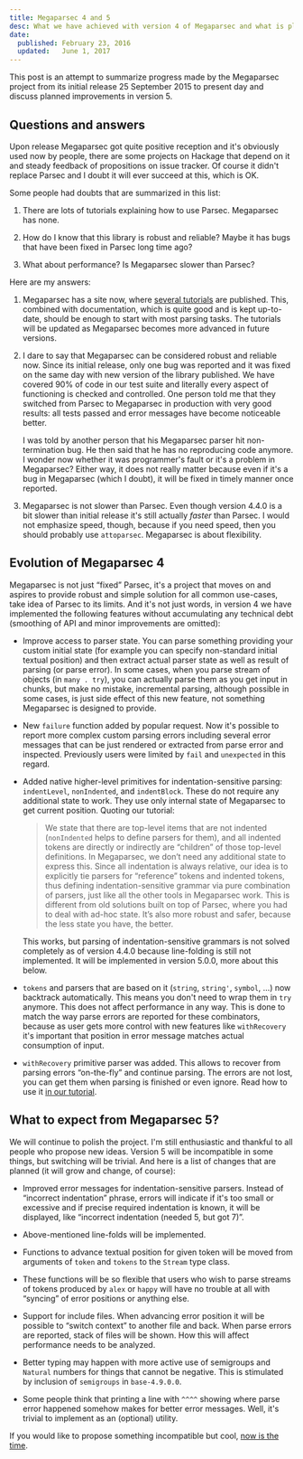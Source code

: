 ```yaml
---
title: Megaparsec 4 and 5
desc: What we have achieved with version 4 of Megaparsec and what is planned in version 5.
date:
  published: February 23, 2016
  updated:   June 1, 2017
---
```


This post is an attempt to summarize progress made by the Megaparsec project
from its initial release 25 September 2015 to present day and discuss
planned improvements in version 5.

## Questions and answers

Upon release Megaparsec got quite positive reception and it's obviously used
now by people, there are some projects on Hackage that depend on it and
steady feedback of propositions on issue tracker. Of course it didn't
replace Parsec and I doubt it will ever succeed at this, which is OK.

Some people had doubts that are summarized in this list:

1. There are lots of tutorials explaining how to use Parsec. Megaparsec has
   none.

2. How do I know that this library is robust and reliable? Maybe it has bugs
   that have been fixed in Parsec long time ago?

3. What about performance? Is Megaparsec slower than Parsec?

Here are my answers:

1. Megaparsec has a site now, where
   [several tutorials](https://mrkkrp.github.io/megaparsec/tutorials.html)
   are published. This, combined with documentation, which is quite good and
   is kept up-to-date, should be enough to start with most parsing tasks.
   The tutorials will be updated as Megaparsec becomes more advanced in
   future versions.

2. I dare to say that Megaparsec can be considered robust and reliable
   now. Since its initial release, only one bug was reported and it was
   fixed on the same day with new version of the library published. We have
   covered 90% of code in our test suite and literally every aspect of
   functioning is checked and controlled. One person told me that they
   switched from Parsec to Megaparsec in production with very good results:
   all tests passed and error messages have become noticeable better.

   I was told by another person that his Megaparsec parser hit
   non-termination bug. He then said that he has no reproducing code
   anymore. I wonder now whether it was programmer's fault or it's a problem
   in Megaparsec? Either way, it does not really matter because even if it's
   a bug in Megaparsec (which I doubt), it will be fixed in timely manner
   once reported.

3. Megaparsec is not slower than Parsec. Even though version 4.4.0 is a bit
   slower than initial release it's still actually *faster* than Parsec. I
   would not emphasize speed, though, because if you need speed, then you
   should probably use `attoparsec`. Megaparsec is about flexibility.

## Evolution of Megaparsec 4

Megaparsec is not just “fixed” Parsec, it's a project that moves on and
aspires to provide robust and simple solution for all common use-cases, take
idea of Parsec to its limits. And it's not just words, in version 4 we have
implemented the following features without accumulating any technical debt
(smoothing of API and minor improvements are omitted):

* Improve access to parser state. You can parse something providing your
  custom initial state (for example you can specify non-standard initial
  textual position) and then extract actual parser state as well as result
  of parsing (or parse error). In some cases, when you parse stream of
  objects (in `many . try`), you can actually parse them as you get input
  in chunks, but make no mistake, incremental parsing, although possible in
  some cases, is just side effect of this new feature, not something
  Megaparsec is designed to provide.

* New `failure` function added by popular request. Now it's possible to
  report more complex custom parsing errors including several error messages
  that can be just rendered or extracted from parse error and
  inspected. Previously users were limited by `fail` and `unexpected` in
  this regard.

* Added native higher-level primitives for indentation-sensitive parsing:
  `indentLevel`, `nonIndented`, and `indentBlock`. These do not require any
  additional state to work. They use only internal state of Megaparsec to
  get current position. Quoting our tutorial:

  > We state that there are top-level items that are not indented
  > (`nonIndented` helps to define parsers for them), and all indented
  > tokens are directly or indirectly are “children” of those top-level
  > definitions. In Megaparsec, we don’t need any additional state to
  > express this. Since all indentation is always relative, our idea is to
  > explicitly tie parsers for “reference” tokens and indented tokens, thus
  > defining indentation-sensitive grammar via pure combination of parsers,
  > just like all the other tools in Megaparsec work. This is different from
  > old solutions built on top of Parsec, where you had to deal with ad-hoc
  > state. It’s also more robust and safer, because the less state you have,
  > the better.

  This works, but parsing of indentation-sensitive grammars is not solved
  completely as of version 4.4.0 because line-folding is still not
  implemented. It will be implemented in version 5.0.0, more about this
  below.

* `tokens` and parsers that are based on it (`string`, `string'`, `symbol`,
  …)  now backtrack automatically. This means you don't need to wrap them in
  `try` anymore. This does not affect performance in any way. This is done
  to match the way parse errors are reported for these combinators, because
  as user gets more control with new features like `withRecovery` it's
  important that position in error message matches actual consumption of
  input.

* `withRecovery` primitive parser was added. This allows to recover from
  parsing errors “on-the-fly” and continue parsing. The errors are not lost,
  you can get them when parsing is finished or even ignore. Read how to use
  it [in our tutorial](https://mrkkrp.github.io/megaparsec/tutorials/fun-with-the-recovery-feature.html).

## What to expect from Megaparsec 5?

We will continue to polish the project. I'm still enthusiastic and thankful
to all people who propose new ideas. Version 5 will be incompatible in some
things, but switching will be trivial. And here is a list of changes that
are planned (it will grow and change, of course):

* Improved error messages for indentation-sensitive parsers. Instead of
  “incorrect indentation” phrase, errors will indicate if it's too small or
  excessive and if precise required indentation is known, it will be
  displayed, like “incorrect indentation (needed 5, but got 7)”.

* Above-mentioned line-folds will be implemented.

* Functions to advance textual position for given token will be moved from
  arguments of `token` and `tokens` to the `Stream` type class.

* These functions will be so flexible that users who wish to parse streams
  of tokens produced by `alex` or `happy` will have no trouble at all with
  “syncing” of error positions or anything else.

* Support for include files. When advancing error position it will be
  possible to “switch context” to another file and back. When parse errors
  are reported, stack of files will be shown. How this will affect
  performance needs to be analyzed.

* Better typing may happen with more active use of semigroups and `Natural`
  numbers for things that cannot be negative. This is stimulated by
  inclusion of `semigroups` in `base-4.9.0.0`.

* Some people think that printing a line with `^^^^` showing where parse
  error happened somehow makes for better error messages. Well, it's trivial
  to implement as an (optional) utility.

If you would like to propose something incompatible but cool,
[now is the time](https://github.com/mrkkrp/megaparsec/issues).
